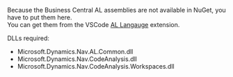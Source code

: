 Because the Business Central AL assemblies are not available in NuGet, you have to put them here.\
You can get them from the VSCode [AL Langauge](https://marketplace.visualstudio.com/items?itemName=ms-dynamics-smb.al) extension.

DLLs required:
* Microsoft.Dynamics.Nav.AL.Common.dll
* Microsoft.Dynamics.Nav.CodeAnalysis.dll
* Microsoft.Dynamics.Nav.CodeAnalysis.Workspaces.dll